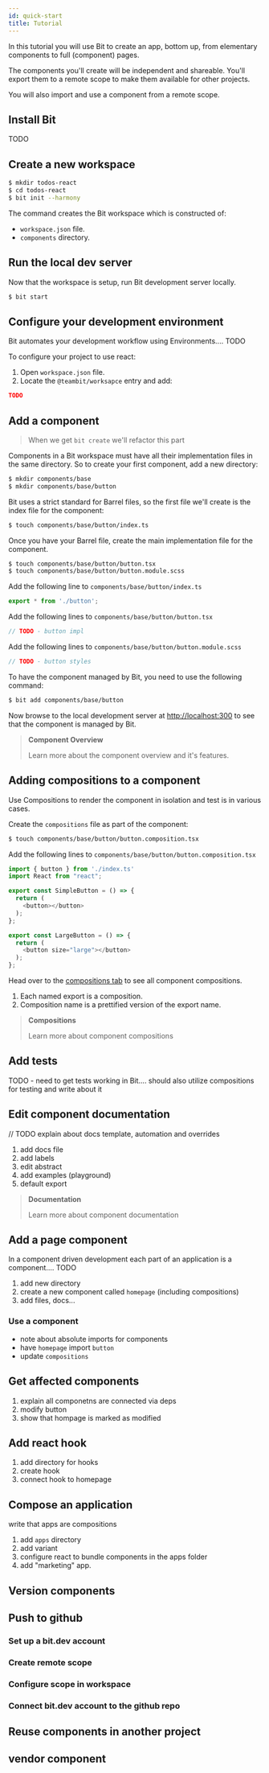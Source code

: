 ```yaml
---
id: quick-start
title: Tutorial
---
```


In this tutorial you will use Bit to create an app, bottom up, from elementary components to full (component) pages. 

The components you'll create will be independent and shareable. You'll export them to a remote scope to make them available for other projects.

You will also import and use a component from a remote scope.

## Install Bit

TODO

## Create a new workspace

```sh
$ mkdir todos-react
$ cd todos-react
$ bit init --harmony
```

The command creates the Bit workspace which is constructed of:

- `workspace.json` file.
- `components` directory.

## Run the local dev server

Now that the workspace is setup, run Bit development server locally.

```sh
$ bit start
```

## Configure your development environment

Bit automates your development workflow using Environments.... TODO

To configure your project to use react:

1. Open `workspace.json` file.
2. Locate the `@teambit/worksapce` entry and add:

```json
TODO
```

## Add a component

> When we get `bit create` we'll refactor this part

Components in a Bit workspace must have all their implementation files in the same directory. So to create your first component, add a new directory:

```sh
$ mkdir components/base
$ mkdir components/base/button
```

Bit uses a strict standard for Barrel files, so the first file we'll create is the index file for the component:

```sh
$ touch components/base/button/index.ts
```

Once you have your Barrel file, create the main implementation file for the component.

```sh
$ touch components/base/button/button.tsx
$ touch components/base/button/button.module.scss
```

Add the following line to `components/base/button/index.ts`

```js
export * from './button';
```

Add the following lines to `components/base/button/button.tsx`

```js
// TODO - button impl
```

Add the following lines to `components/base/button/button.module.scss`

```js
// TODO - button styles
```

To have the component managed by Bit, you need to use the following command:

```sh
$ bit add components/base/button
```

Now browse to the local development server at [http://localhost:300](http://localhost:3000) to see that the component is managed by Bit.

> **Component Overview**
>
> Learn more about the component overview and it's features.

## Adding compositions to a component

Use Compositions to render the component in isolation and test is in various cases.

Create the `compositions` file as part of the component:

```sh
$ touch components/base/button/button.composition.tsx
```

Add the following lines to `components/base/button/button.composition.tsx`

```javascript
import { button } from './index.ts'
import React from "react";

export const SimpleButton = () => {
  return (
    <button></button>
  );
};

export const LargeButton = () => {
  return (
    <button size="large"></button>
  );
};
```

Head over to the [compositions tab](https://localhost:3000/base/button/~compositions) to see all component compositions.

1. Each named export is a composition.
1. Composition name is a prettified version of the export name.

> **Compositions**
>
> Learn more about component compositions

## Add tests

TODO - need to get tests working in Bit.... should also utilize compositions for testing and write about it

## Edit component documentation

// TODO explain about docs template, automation and overrides

1. add docs file
1. add labels
1. edit abstract
1. add examples (playground)
1. default export

> **Documentation**
>
> Learn more about component documentation

## Add a page component

In a component driven development each part of an application is a component....
TODO

1. add new directory
1. create a new component called `homepage` (including compositions)
1. add files, docs...

### Use a component

- note about absolute imports for components
- have `homepage` import `button`
- update `compositions`

## Get affected components

1. explain all componetns are connected via deps
1. modify button
1. show that hompage is marked as modified

## Add react hook

1. add directory for hooks
1. create hook
1. connect hook to homepage

## Compose an application

write that apps are compositions

1. add `apps` directory
1. add variant
1. configure react to bundle components in the apps folder
1. add "marketing" app.

## Version components

## Push to github

### Set up a bit.dev account

### Create remote scope

### Configure scope in workspace

### Connect bit.dev account to the github repo

## Reuse components in another project

## vendor component
